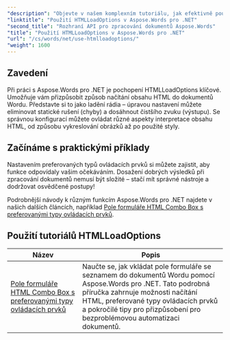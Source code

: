 ```yaml
---
"description": "Objevte v našem komplexním tutoriálu, jak efektivně používat HTMLLoadOptions s Aspose.Words pro .NET. Seznamte se s funkcemi, tipy a praktickými příklady."
"linktitle": "Použití HTMLLoadOptions v Aspose.Words pro .NET"
"second_title": "Rozhraní API pro zpracování dokumentů Aspose.Words"
"title": "Použití HTMLLoadOptions v Aspose.Words pro .NET"
"url": "/cs/words/net/use-htmlloadoptions/"
"weight": 1600
---
```


## Zavedení
 
Při práci s Aspose.Words pro .NET je pochopení HTMLLoadOptions klíčové. Umožňuje vám přizpůsobit způsob načítání obsahu HTML do dokumentů Wordu. Představte si to jako ladění rádia – úpravou nastavení můžete eliminovat statické rušení (chyby) a dosáhnout čistšího zvuku (výstupu). Se správnou konfigurací můžete ovládat různé aspekty interpretace obsahu HTML, od způsobu vykreslování obrázků až po použité styly.  

## Začínáme s praktickými příklady  

Nastavením preferovaných typů ovládacích prvků si můžete zajistit, aby funkce odpovídaly vašim očekáváním. Dosažení dobrých výsledků při zpracování dokumentů nemusí být složité – stačí mít správné nástroje a dodržovat osvědčené postupy!

Podrobnější návody k různým funkcím Aspose.Words pro .NET najdete v našich dalších článcích, například [Pole formuláře HTML Combo Box s preferovanými typy ovládacích prvků](./html-combo-box-form-fields-with-preferred-control-types/).

 ## Použití tutoriálů HTMLLoadOptions
| Název | Popis |
| --- | --- |
| [Pole formuláře HTML Combo Box s preferovanými typy ovládacích prvků](./html-combo-box-form-fields-with-preferred-control-types/) | Naučte se, jak vkládat pole formuláře se seznamem do dokumentů Wordu pomocí Aspose.Words pro .NET. Tato podrobná příručka zahrnuje možnosti načítání HTML, preferované typy ovládacích prvků a pokročilé tipy pro přizpůsobení pro bezproblémovou automatizaci dokumentů. |